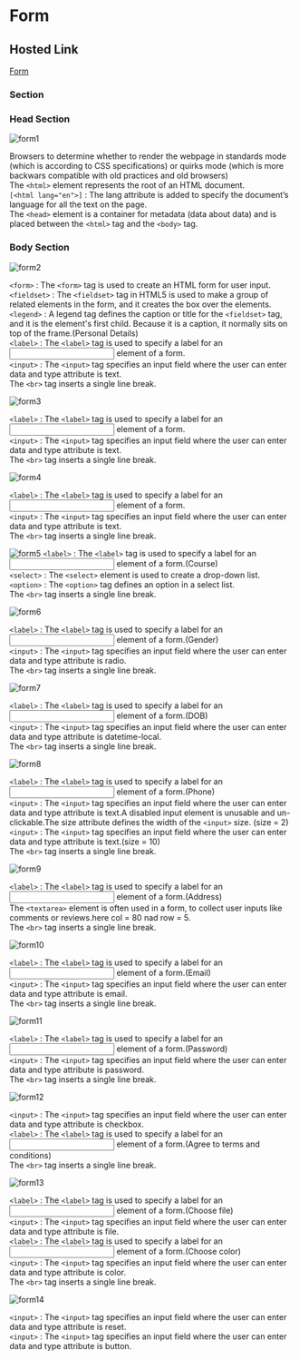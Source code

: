 # Form

## Hosted Link

[Form](https://ugamraj.github.io/HtmlAssignment/Form/)

### Section

### Head Section

![form1](https://github.com/UgamRaj/HtmlAssignment/assets/124122714/601ec87e-2ecb-4e73-9a10-a436d58771ab)

Browsers to determine whether to render the webpage in standards mode (which is according to CSS specifications) or quirks mode (which is more backwars compatible with old practices and old browsers)<br/>
The `<html>` element represents the root of an HTML document.<br/>
`[<html lang="en">]` : The lang attribute is added to specify the document’s language for all the text on the page.<br/>
The `<head>` element is a container for metadata (data about data) and is placed between the `<html>` tag and the `<body>` tag.

### Body Section

![form2](https://github.com/UgamRaj/HtmlAssignment/assets/124122714/3a9880c1-e855-4141-b271-80758040593a)

`<form>` : The `<form>` tag is used to create an HTML form for user input.<br/>
`<fieldset>` : The `<fieldset>` tag in HTML5 is used to make a group of related elements in the form, and it creates the box over the elements. <br/>
`<legend>` : A legend tag defines the caption or title for the `<fieldset>` tag, and it is the element's first child. Because it is a caption, it normally sits on top of the frame.(Personal Details) <br/>
`<label>` : The `<label>` tag is used to specify a label for an <input> element of a form. <br/>
`<input>` : The `<input>` tag specifies an input field where the user can enter data and type attribute is text. <br/>
The `<br>` tag inserts a single line break.

![form3](https://github.com/UgamRaj/HtmlAssignment/assets/124122714/6151235e-8c36-4887-a539-fa78a9f4680d)

`<label>` : The `<label>` tag is used to specify a label for an <input> element of a form. <br/>
`<input>` : The `<input>` tag specifies an input field where the user can enter data and type attribute is text. <br/>
The `<br>` tag inserts a single line break.

![form4](https://github.com/UgamRaj/HtmlAssignment/assets/124122714/65d607e9-786c-4b94-8775-6e3a051daba8)

`<label>` : The `<label>` tag is used to specify a label for an <input> element of a form. <br/>
`<input>` : The `<input>` tag specifies an input field where the user can enter data and type attribute is text. <br/>
The `<br>` tag inserts a single line break.

![form5](https://github.com/UgamRaj/HtmlAssignment/assets/124122714/6c0f77b0-8691-4c0d-95bf-562ad6f91310)
`<label>` : The `<label>` tag is used to specify a label for an <input> element of a form.(Course) <br/>
`<select>` :  The `<select>` element is used to create a drop-down list. <br/>
`<option>` :  The `<option>` tag defines an option in a select list. <br/>
The `<br>` tag inserts a single line break.

![form6](https://github.com/UgamRaj/HtmlAssignment/assets/124122714/e4b2e197-4672-4d20-a3ea-d1e0d2352814)

`<label>` : The `<label>` tag is used to specify a label for an <input> element of a form.(Gender) <br/>
`<input>` : The `<input>` tag specifies an input field where the user can enter data and type attribute is radio. <br/>
The `<br>` tag inserts a single line break.

![form7](https://github.com/UgamRaj/HtmlAssignment/assets/124122714/4bd020fc-c6c5-4d45-a367-5cce7b59322d)

`<label>` : The `<label>` tag is used to specify a label for an <input> element of a form.(DOB) <br/>
`<input>` : The `<input>` tag specifies an input field where the user can enter data and type attribute is datetime-local. <br/>
The `<br>` tag inserts a single line break.

![form8](https://github.com/UgamRaj/HtmlAssignment/assets/124122714/60421583-1af0-48a2-bf16-c25023a19925)

`<label>` : The `<label>` tag is used to specify a label for an <input> element of a form.(Phone) <br/>
`<input>` : The `<input>` tag specifies an input field where the user can enter data and type attribute is text.A disabled input element is unusable and un-clickable.The size attribute defines the width of the `<input>` size. (size = 2)  <br/>
`<input>` : The `<input>` tag specifies an input field where the user can enter data and type attribute is text.(size = 10) <br/>
The `<br>` tag inserts a single line break.

![form9](https://github.com/UgamRaj/HtmlAssignment/assets/124122714/ae3120f1-671c-4afb-83dd-4bdf8429eef8)

`<label>` : The `<label>` tag is used to specify a label for an <input> element of a form.(Address) <br/>
The `<textarea>` element is often used in a form, to collect user inputs like comments or reviews.here col = 80 nad row = 5.<br/>
The `<br>` tag inserts a single line break.

![form10](https://github.com/UgamRaj/HtmlAssignment/assets/124122714/65726efa-889b-44f6-aaa9-c0da0e51f1e0)

`<label>` : The `<label>` tag is used to specify a label for an <input> element of a form.(Email) <br/>
`<input>` : The `<input>` tag specifies an input field where the user can enter data and type attribute is email. <br/>
The `<br>` tag inserts a single line break.

![form11](https://github.com/UgamRaj/HtmlAssignment/assets/124122714/857735d8-0ff0-4439-8282-37347d69e003)

`<label>` : The `<label>` tag is used to specify a label for an <input> element of a form.(Password) <br/>
`<input>` : The `<input>` tag specifies an input field where the user can enter data and type attribute is password. <br/>
The `<br>` tag inserts a single line break.

![form12](https://github.com/UgamRaj/HtmlAssignment/assets/124122714/054636b5-8940-4e0b-ba23-6e22a762c334)

`<input>` : The `<input>` tag specifies an input field where the user can enter data and type attribute is checkbox. <br/>
`<label>` : The `<label>` tag is used to specify a label for an <input> element of a form.(Agree to terms and conditions) <br/>
The `<br>` tag inserts a single line break.

![form13](https://github.com/UgamRaj/HtmlAssignment/assets/124122714/7e503c9c-6af0-4b31-a123-0b4411fe2f0e)

`<label>` : The `<label>` tag is used to specify a label for an <input> element of a form.(Choose file) <br/>
`<input>` : The `<input>` tag specifies an input field where the user can enter data and type attribute is file. <br/>
`<label>` : The `<label>` tag is used to specify a label for an <input> element of a form.(Choose color) <br/>
`<input>` : The `<input>` tag specifies an input field where the user can enter data and type attribute is color. <br/>
The `<br>` tag inserts a single line break.

![form14](https://github.com/UgamRaj/HtmlAssignment/assets/124122714/a4bae61d-1717-47cc-9668-b23fac3ed87c)

`<input>` : The `<input>` tag specifies an input field where the user can enter data and type attribute is reset. <br/>
`<input>` : The `<input>` tag specifies an input field where the user can enter data and type attribute is button. 

 
